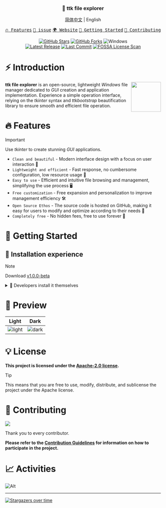 <p align="center"><img src="https://raw.githubusercontent.com/pyheight/ttk-file-explorer/main/images/splash.png" alt=""></p>

<h3 align="center">📂 ttk file explorer</h3>

<p align="center"><a href="README.md">简体中文</a> | English</p> 


<p align="center">
    <a href="#-Features"><kbd>🔥 Features</kbd></a>
    <a href="https://github.com/pyheight/ttk-file-explorer/issues/new" target="_blank"><kbd>📌 issue</kbd></a>
    <a href="https://pyheight.github.io/ttk-file-explorer/" target="_blank"><kbd>🌍 Website</kbd></a>
    <a href="#-Getting-Started"><kbd>🚀 Getting Started</kbd></a>
    <a href="#-Contributing"><kbd>🤝 Contributing</kbd></a>
</p>

<div align="center">  
<a href="https://github.com/pyheight/ttk-file-explorer/stargazers"><img src="https://img.shields.io/github/stars/pyheight/ttk-file-explorer?style=social&logo=github" alt="GitHub Stars"></a>
<a href="https://github.com/pyheight/ttk-file-explorer/network/members"><img src="https://img.shields.io/github/forks/pyheight/ttk-file-explorer?style=social&logo=github" alt="GitHub Forks"></a>
<img src="https://img.shields.io/badge/Platform-Windows-blue.svg?style=social&logo=GitHub" alt="Windows">
</div>  
<div align="center">  
<a href="https://github.com/pyheight/ttk-file-explorer/releases"><img src="https://img.shields.io/github/v/release/pyheight/ttk-file-explorer?color=blue&style=flat-square" alt="Latest Release"></a>
<a href="https://github.com/pyheight/ttk-file-explorer/commits/main"><img src="https://img.shields.io/github/last-commit/pyheight/ttk-file-explorer?style=flat-square" alt="Last Commit"></a>
<a href="https://app.fossa.com/projects/git%2Bgithub.com%2Fpyheight%2Fttk-file-explorer?ref=badge_shield"><img src="https://app.fossa.com/api/projects/git%2Bgithub.com%2Fpyheight%2Fttk-file-explorer.svg?type=shield" alt="FOSSA License Scan"></a>
</div>  

# ⚡ Introduction

<img align="right" height="96px" src="https://raw.githubusercontent.com/pyheight/ttk-file-explorer/main/images/icon.png" alt="" />

**ttk file explorer** is an open-source, lightweight *Windows* file manager dedicated to *GUI* creation and application implementation. Experience a simple operation interface, relying on the *tkinter* syntax and *ttkbootstrap* beautification library to ensure smooth and efficient file operation.

# 🔥 Features

> [!IMPORTANT]
> Use *tkinter* to create stunning *GUI* applications.

- `Clean and beautiful` - Modern interface design with a focus on user interaction 🌟
- `Lightweight and efficient` - Fast response, no cumbersome configuration, low resource usage 🍃
- `Easy to use` - Efficient and intuitive file browsing and management, simplifying the use process 🖥️
- `Free customization` - Free expansion and personalization to improve management efficiency 🛠️
- `Open Source Ethos` - The source code is hosted on GitHub, making it easy for users to modify and optimize according to their needs 🦦
- `Completely free` - No hidden fees, free to use forever 💸

# 🚀 Getting Started

## 🎉 Installation experience

> [!NOTE]
> Download [v1.0.0-beta](https://github.com/pyheight/ttk-file-explorer/releases/tag/v1.0.0-beta)

<details>

<summary>🚄 Developers install it themselves</summary>

## Download or clone the repository

```bash
git clone https://github.com/pyheight/ttk-file-explorer.git
```

## Navigate to the source directory

```bash
cd ttk-file-explorer/src
```

## Install project dependencies

```bash
pip install -r requirements.txt
```

## Start the project

```bash
python main.py
```

</details>

# 👀 Preview

Light|Dark|
|--|--|
|![light](https://raw.githubusercontent.com/pyheight/ttk-file-explorer/main/images/v1.0.0-test-interface.png)|![dark](https://raw.githubusercontent.com/pyheight/ttk-file-explorer/main/images/v1.0.0-test-interface-dark.png)|

# 💡 License

**This project is licensed under the [Apache-2.0 license](LICENSE).**

> [!TIP]
> This means that you are free to use, modify, distribute, and sublicense the project under the Apache license.

# 🤝 Contributing

<a href="https://github.com/pyheight/ttk-file-explorer/graphs/contributors"><img src="https://contrib.rocks/image?repo=pyheight/ttk-file-explorer"/></a>

Thank you to every contributor.

**Please refer to the [Contribution Guidelines](CONTRIBUTING.md) for information on how to participate in the project.**

# 📈 Activities

![Alt](https://repobeats.axiom.co/api/embed/20d6c7c443b43d705d0c358d0164fc905511be15.svg "Repobeats analytics image")

---

[![Stargazers over time](https://starchart.cc/pyheight/ttk-file-explorer.svg?variant=adaptive)](https://starchart.cc/pyheight/ttk-file-explorer)
